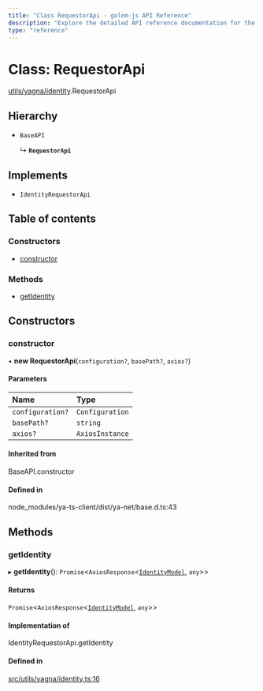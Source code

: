 ```yaml
---
title: "Class RequestorApi - golem-js API Reference"
description: "Explore the detailed API reference documentation for the Class RequestorApi within the golem-js SDK for the Golem Network."
type: "reference"
---
```

# Class: RequestorApi

[utils/yagna/identity](../modules/utils_yagna_identity).RequestorApi

## Hierarchy

- `BaseAPI`

  ↳ **`RequestorApi`**

## Implements

- `IdentityRequestorApi`

## Table of contents

### Constructors

- [constructor](utils_yagna_identity.RequestorApi#constructor)

### Methods

- [getIdentity](utils_yagna_identity.RequestorApi#getidentity)

## Constructors

### constructor

• **new RequestorApi**(`configuration?`, `basePath?`, `axios?`)

#### Parameters

| Name | Type |
| :------ | :------ |
| `configuration?` | `Configuration` |
| `basePath?` | `string` |
| `axios?` | `AxiosInstance` |

#### Inherited from

BaseAPI.constructor

#### Defined in

node_modules/ya-ts-client/dist/ya-net/base.d.ts:43

## Methods

### getIdentity

▸ **getIdentity**(): `Promise`<`AxiosResponse`<[`IdentityModel`](../interfaces/utils_yagna_identity.IdentityModel), `any`\>\>

#### Returns

`Promise`<`AxiosResponse`<[`IdentityModel`](../interfaces/utils_yagna_identity.IdentityModel), `any`\>\>

#### Implementation of

IdentityRequestorApi.getIdentity

#### Defined in

[src/utils/yagna/identity.ts:16](https://github.com/golemfactory/golem-js/blob/8dd67e1/src/utils/yagna/identity.ts#L16)
